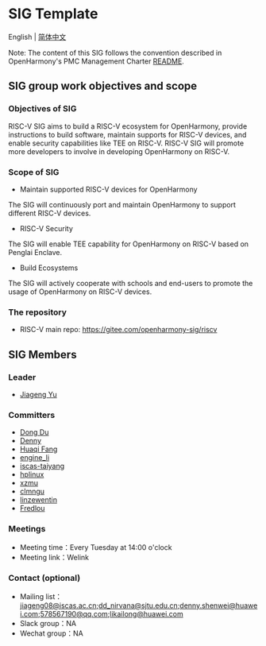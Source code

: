 # SIG Template
English | [简体中文](./README.md)

Note: The content of this SIG follows the convention described in OpenHarmony's PMC Management Charter [README](https://gitee.com/openharmony/community/blob/master/zh/pmc.md).

## SIG group work objectives and scope


### Objectives of SIG

RISC-V SIG aims to build a RISC-V ecosystem for OpenHarmony, provide instructions to build software, maintain supports for RISC-V devices, and enable security capabilities like TEE on RISC-V.
RISC-V SIG will promote more developers to involve in developing OpenHarmony on RISC-V.

### Scope of SIG

- Maintain supported RISC-V devices for OpenHarmony

The SIG will continuously port and maintain OpenHarmony to support different RISC-V devices.

- RISC-V Security

The SIG will enable TEE capability for OpenHarmony on RISC-V based on Penglai Enclave.

- Build Ecosystems

The SIG will actively cooperate with schools and end-users to promote the usage of OpenHarmony on RISC-V devices.


### The repository

- RISC-V main repo: https://gitee.com/openharmony-sig/riscv

## SIG Members

### Leader

- [Jiageng Yu](https://gitee.com/yu_jia_geng)

### Committers

- [Dong Du](https://gitee.com/dongduResearcher)
- [Denny](https://gitee.com/DennyShen)
- [Huaqi Fang](https://gitee.com/fanghuaqi)
- [engine_li](https://gitee.com/kkup180)
- [iscas-taiyang](https://gitee.com/iscas-taiyang)
- [hplinux](https://gitee.com/hplinux)
- [xzmu](https://gitee.com/xzmu)
- [clmngu](https://gitee.com/clmngu)
- [linzewentin](https://gitee.com/linzewentin)
- [Fredlou](https://gitee.com/Fredlou)

### Meetings
 - Meeting time：Every Tuesday at 14:00 o'clock
 - Meeting link：Welink

### Contact (optional)

- Mailing list：jiageng08@iscas.ac.cn;dd_nirvana@sjtu.edu.cn;denny.shenwei@huawei.com;578567190@qq.com;likailong@huawei.com
- Slack group：NA
- Wechat group：NA
